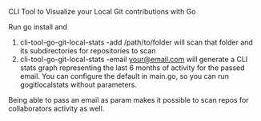 CLI Tool to Visualize your Local Git contributions with Go

Run go install and

1. cli-tool-go-git-local-stats -add /path/to/folder will scan that folder and its subdirectories for repositories to scan
2. cli-tool-go-git-local-stats -email your@email.com will generate a CLI stats graph representing the last 6 months of activity for the passed email. You can configure the default in main.go, so you can run gogitlocalstats without parameters.

Being able to pass an email as param makes it possible to scan repos for collaborators activity as well.
